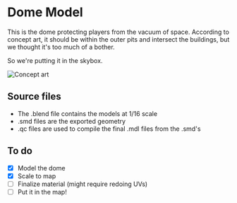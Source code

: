 # Dome Model

This is the dome protecting players from the vacuum of space. According to concept art, it should be within the outer pits and intersect the 
buildings, but we thought it's too much of a bother.

So we're putting it in the skybox.

![Concept art](https://steamcdn-a.akamaihd.net/steam/news/12828/moonbase_big.jpg)

## Source files

* The .blend file contains the models at 1/16 scale
* .smd files are the exported geometry
* .qc files are used to compile the final .mdl files from the .smd's

## To do

- [x] Model the dome
- [x] Scale to map
- [ ] Finalize material (might require redoing UVs)
- [ ] Put it in the map!

